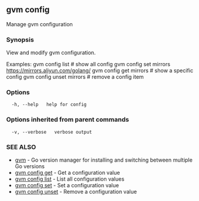 ## gvm config

Manage gvm configuration

### Synopsis

View and modify gvm configuration.

Examples:
  gvm config list           # show all config
  gvm config set mirrors https://mirrors.aliyun.com/golang/
  gvm config get mirrors    # show a specific config
  gvm config unset mirrors  # remove a config item

### Options

```
  -h, --help   help for config
```

### Options inherited from parent commands

```
  -v, --verbose   verbose output
```

### SEE ALSO

* [gvm](gvm.md)	 - Go version manager for installing and switching between multiple Go versions
* [gvm config get](gvm_config_get.md)	 - Get a configuration value
* [gvm config list](gvm_config_list.md)	 - List all configuration values
* [gvm config set](gvm_config_set.md)	 - Set a configuration value
* [gvm config unset](gvm_config_unset.md)	 - Remove a configuration value

